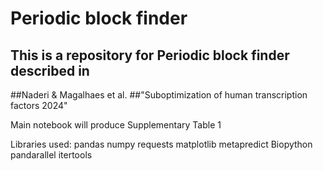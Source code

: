 # Periodic block finder

## This is a repository for Periodic block finder described in 
##Naderi & Magalhaes et al. 
##"Suboptimization of human transcription factors 2024"


Main notebook will produce Supplementary Table 1 

Libraries used:
pandas
numpy
requests
matplotlib
metapredict
Biopython
pandarallel
itertools
